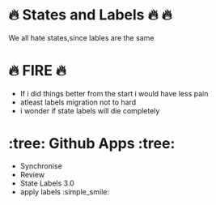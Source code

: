 # :fire: States and Labels :fire: :fire:

We all hate states,since lables are the same

# :fire: FIRE :fire:

- If i did things better from the start i would have less pain
- atleast labels migration not to hard
- i wonder if state labels will die completely

#  :tree: Github Apps :tree:
 - Synchronise
 - Review
 - State Labels 3.0
 - apply labels :simple_smile:
